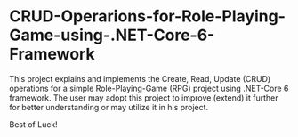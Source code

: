 # CRUD-Operarions-for-Role-Playing-Game-using-.NET-Core-6-Framework
This project explains and implements the Create, Read, Update (CRUD) operations for a simple Role-Playing-Game (RPG) project using .NET-Core 6 framework. The user may adopt this project to improve (extend) it further for better understanding or may utilize it in his project.

Best of Luck!
